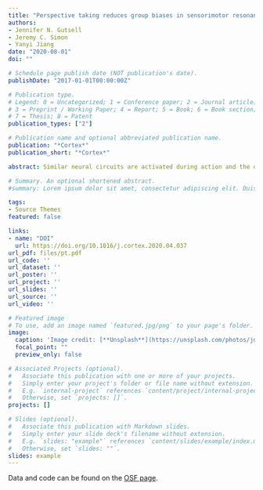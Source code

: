 ```yaml
---
title: "Perspective taking reduces group biases in sensorimotor resonance"
authors:
- Jennifer N. Gutsell
- Jeremy C. Simon
- Yanyi Jiang
date: "2020-08-01"
doi: ""

# Schedule page publish date (NOT publication's date).
publishDate: "2017-01-01T00:00:00Z"

# Publication type.
# Legend: 0 = Uncategorized; 1 = Conference paper; 2 = Journal article;
# 3 = Preprint / Working Paper; 4 = Report; 5 = Book; 6 = Book section;
# 7 = Thesis; 8 = Patent
publication_types: ["2"]

# Publication name and optional abbreviated publication name.
publication: "*Cortex*"
publication_short: "*Cortex*"

abstract: Similar neural circuits are activated during action and the observation of action and such sensorimotor resonance is said to support action understanding and empathy. Previous research, however, shows that group biases can restrict sensorimotor resonance to the social ingroup. Here we test whether an empathic mindset can alleviate such group biases in sensorimotor resonance. Participants adopted either an objective mindset or a perspective taking mindset while writing about a day in the life of a racial outgroup member. Participants in an objective mindset resonated with ingroup members, indicated by significant suppression of the 8-13 Hz EEG mu-rhythm recorded over sensorimotor areas during action observation compared to baseline, but did not show significant mu-suppression in response to outgroup members. In contrast, participants in a perspective taking mindset resonated with both ingroup and outgroup members and significantly more so with outgroup members. Moreover, mindset uniquely affected resonance in response to outgroup members but not in response to ingroup members, with participants who previously took the perspective of an outgroup member later responding with more resonance to the actions of other outgroup members. Together these findings suggest that taking the perspective of a racial outgroup member can reduce group biases in sensorimotor resonance, potentially fostering an intuitive understanding across groups.

# Summary. An optional shortened abstract.
#summary: Lorem ipsum dolor sit amet, consectetur adipiscing elit. Duis posuere tellus ac convallis placerat. #Proin tincidunt magna sed ex sollicitudin condimentum.

tags:
- Source Themes
featured: false

links:
- name: "DOI"
  url: https://doi.org/10.1016/j.cortex.2020.04.037
url_pdf: files/pt.pdf
url_code: ''
url_dataset: ''
url_poster: ''
url_project: ''
url_slides: ''
url_source: ''
url_video: ''

# Featured image
# To use, add an image named `featured.jpg/png` to your page's folder. 
image:
  caption: 'Image credit: [**Unsplash**](https://unsplash.com/photos/jdD8gXaTZsc)'
  focal_point: ""
  preview_only: false

# Associated Projects (optional).
#   Associate this publication with one or more of your projects.
#   Simply enter your project's folder or file name without extension.
#   E.g. `internal-project` references `content/project/internal-project/index.md`.
#   Otherwise, set `projects: []`.
projects: []

# Slides (optional).
#   Associate this publication with Markdown slides.
#   Simply enter your slide deck's filename without extension.
#   E.g. `slides: "example"` references `content/slides/example/index.md`.
#   Otherwise, set `slides: ""`.
slides: example
---
```




Data and code can be found on the [OSF page](https://osf.io/xeak9/).
